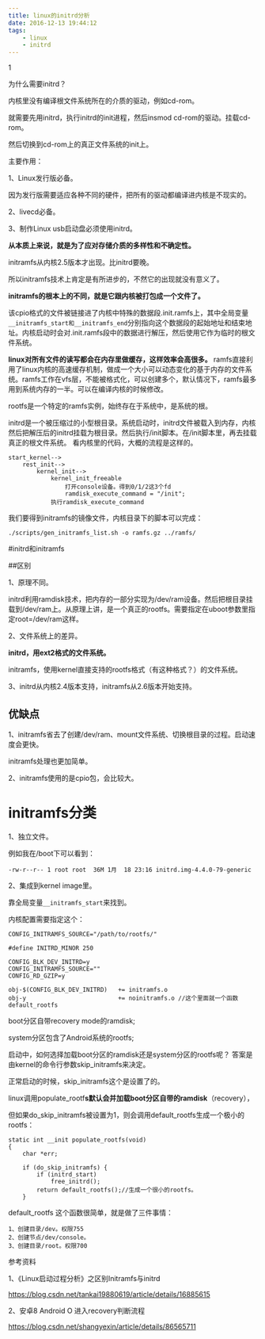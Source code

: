```yaml
---
title: linux的initrd分析
date: 2016-12-13 19:44:12
tags:
	- linux
	- initrd
---
```

1

为什么需要initrd？

内核里没有编译根文件系统所在的介质的驱动，例如cd-rom。

就需要先用initrd，执行initrd的init进程，然后insmod cd-rom的驱动。挂载cd-rom。

然后切换到cd-rom上的真正文件系统的init上。



主要作用：

1、Linux发行版必备。

因为发行版需要适应各种不同的硬件，把所有的驱动都编译进内核是不现实的。

2、livecd必备。

3、制作Linux usb启动盘必须使用initrd。



**从本质上来说，就是为了应对存储介质的多样性和不确定性。**



initramfs从内核2.5版本才出现。比initrd要晚。

所以initramfs技术上肯定是有所进步的，不然它的出现就没有意义了。

**initramfs的根本上的不同，就是它跟内核被打包成一个文件了。**

该cpio格式的文件被链接进了内核中特殊的数据段.init.ramfs上，其中全局变量`__initramfs_start和__initramfs_end`分别指向这个数据段的起始地址和结束地址。内核启动时会对.init.ramfs段中的数据进行解压，然后使用它作为临时的根文件系统。



**linux对所有文件的读写都会在内存里做缓存，这样效率会高很多。**
ramfs直接利用了linux内核的高速缓存机制，做成一个大小可以动态变化的基于内存的文件系统。ramfs工作在vfs层，不能被格式化，可以创建多个，默认情况下，ramfs最多用到系统内存的一半。可以在编译内核的时候修改。

rootfs是一个特定的ramfs实例，始终存在于系统中，是系统的根。

initrd是一个被压缩过的小型根目录。系统启动时，initrd文件被载入到内存，内核然后把解压后的initrd挂载为根目录。然后执行/init脚本。在/init脚本里，再去挂载真正的根文件系统。
看内核里的代码，大概的流程是这样的。

```
start_kernel-->
	rest_init-->
		kernel_init-->
			kernel_init_freeable
				打开console设备。得到0/1/2这3个fd
				ramdisk_execute_command = "/init";
			执行ramdisk_execute_command
```



我们要得到initramfs的镜像文件，内核目录下的脚本可以完成：

```
./scripts/gen_initramfs_list.sh -o ramfs.gz ../ramfs/  
```

#initrd和initramfs

##区别

1、原理不同。

initrd利用ramdisk技术，把内存的一部分实现为/dev/ram设备。然后把根目录挂载到/dev/ram上。从原理上讲，是一个真正的rootfs。需要指定在uboot参数里指定root=/dev/ram这样。



2、文件系统上的差异。

**initrd，用ext2格式的文件系统。**

initramfs，使用kernel直接支持的rootfs格式（有这种格式？）的文件系统。

3、initrd从内核2.4版本支持，initramfs从2.6版本开始支持。

## 优缺点

1、initramfs省去了创建/dev/ram、mount文件系统、切换根目录的过程。启动速度会更快。

initramfs处理也更加简单。

2、initramfs使用的是cpio包，会比较大。

# initramfs分类

1、独立文件。

例如我在/boot下可以看到：

```
-rw-r--r-- 1 root root  36M 1月  18 23:16 initrd.img-4.4.0-79-generic
```

2、集成到kernel image里。

靠全局变量`__initramfs_start`来找到。

内核配置需要指定这个：

```
CONFIG_INITRAMFS_SOURCE="/path/to/rootfs/"
```





```
#define INITRD_MINOR 250
```

```
CONFIG_BLK_DEV_INITRD=y
CONFIG_INITRAMFS_SOURCE=""
CONFIG_RD_GZIP=y
```

```
obj-$(CONFIG_BLK_DEV_INITRD)   += initramfs.o
obj-y                          += noinitramfs.o //这个里面就一个函数default_rootfs
```



boot分区自带recovery mode的ramdisk;

system分区包含了Android系统的rootfs;

启动中，如何选择加载boot分区的ramdisk还是system分区的rootfs呢？
答案是由kernel的命令行参数skip_initramfs来决定。

正常启动的时候，skip_initramfs这个是设置了的。

linux调用populate_rootf**s默认会并加载boot分区自带的ramdisk**（recovery），

但如果do_skip_initramfs被设置为1，则会调用default_rootfs生成一个极小的rootfs：

```
static int __init populate_rootfs(void)
{
	char *err;

	if (do_skip_initramfs) {
		if (initrd_start)
			free_initrd();
		return default_rootfs();//生成一个很小的rootfs。
	}
```

default_rootfs 这个函数很简单，就是做了三件事情：

```
1、创建目录/dev。权限755
2、创建节点/dev/console。
3、创建目录/root。权限700
```



参考资料

1、《Linux启动过程分析》之区别Initramfs与initrd

https://blog.csdn.net/tankai19880619/article/details/16885615

2、安卓8 Android O 进入recovery判断流程

https://blog.csdn.net/shangyexin/article/details/86565711